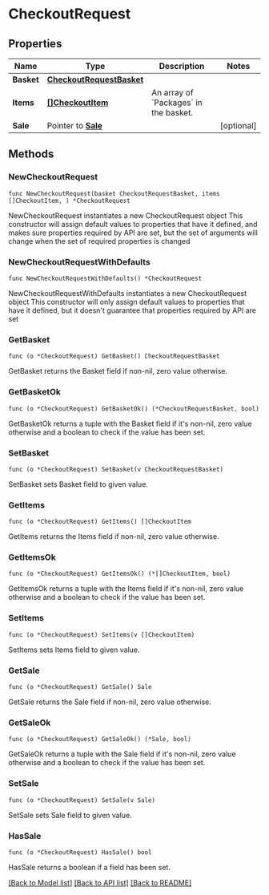 # CheckoutRequest

## Properties

Name | Type | Description | Notes
------------ | ------------- | ------------- | -------------
**Basket** | [**CheckoutRequestBasket**](CheckoutRequestBasket.md) |  | 
**Items** | [**[]CheckoutItem**](CheckoutItem.md) | An array of &#x60;Packages&#x60; in the basket. | 
**Sale** | Pointer to [**Sale**](Sale.md) |  | [optional] 

## Methods

### NewCheckoutRequest

`func NewCheckoutRequest(basket CheckoutRequestBasket, items []CheckoutItem, ) *CheckoutRequest`

NewCheckoutRequest instantiates a new CheckoutRequest object
This constructor will assign default values to properties that have it defined,
and makes sure properties required by API are set, but the set of arguments
will change when the set of required properties is changed

### NewCheckoutRequestWithDefaults

`func NewCheckoutRequestWithDefaults() *CheckoutRequest`

NewCheckoutRequestWithDefaults instantiates a new CheckoutRequest object
This constructor will only assign default values to properties that have it defined,
but it doesn't guarantee that properties required by API are set

### GetBasket

`func (o *CheckoutRequest) GetBasket() CheckoutRequestBasket`

GetBasket returns the Basket field if non-nil, zero value otherwise.

### GetBasketOk

`func (o *CheckoutRequest) GetBasketOk() (*CheckoutRequestBasket, bool)`

GetBasketOk returns a tuple with the Basket field if it's non-nil, zero value otherwise
and a boolean to check if the value has been set.

### SetBasket

`func (o *CheckoutRequest) SetBasket(v CheckoutRequestBasket)`

SetBasket sets Basket field to given value.


### GetItems

`func (o *CheckoutRequest) GetItems() []CheckoutItem`

GetItems returns the Items field if non-nil, zero value otherwise.

### GetItemsOk

`func (o *CheckoutRequest) GetItemsOk() (*[]CheckoutItem, bool)`

GetItemsOk returns a tuple with the Items field if it's non-nil, zero value otherwise
and a boolean to check if the value has been set.

### SetItems

`func (o *CheckoutRequest) SetItems(v []CheckoutItem)`

SetItems sets Items field to given value.


### GetSale

`func (o *CheckoutRequest) GetSale() Sale`

GetSale returns the Sale field if non-nil, zero value otherwise.

### GetSaleOk

`func (o *CheckoutRequest) GetSaleOk() (*Sale, bool)`

GetSaleOk returns a tuple with the Sale field if it's non-nil, zero value otherwise
and a boolean to check if the value has been set.

### SetSale

`func (o *CheckoutRequest) SetSale(v Sale)`

SetSale sets Sale field to given value.

### HasSale

`func (o *CheckoutRequest) HasSale() bool`

HasSale returns a boolean if a field has been set.


[[Back to Model list]](../README.md#documentation-for-models) [[Back to API list]](../README.md#documentation-for-api-endpoints) [[Back to README]](../README.md)


